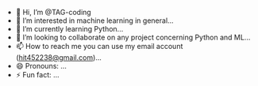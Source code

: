 - 👋 Hi, I’m @TAG-coding
- 👀 I’m interested in machine learning in general...
- 🌱 I’m currently learning Python...
- 💞️ I’m looking to collaborate on  any project concerning Python and ML...
- 📫 How to reach me  you can use my email account (hit452238@gmail.com)...
- 😄 Pronouns: ...
- ⚡ Fun fact: ...

<!---
TAG-coding/TAG-coding is a ✨ special ✨ repository because its `README.md` (this file) appears on your GitHub profile.
You can click the Preview link to take a look at your changes.
--->
